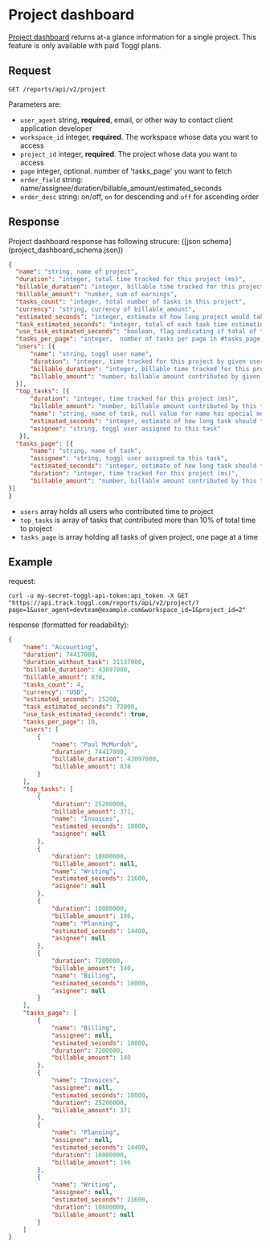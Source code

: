 # Project dashboard

[Project dashboard](https://support.toggl.com/en/articles/3167701-project-dashboard) returns at-a glance information for a single project. This feature is only available with paid Toggl plans.

## Request

`GET /reports/api/v2/project`
 
Parameters are:

* `user_agent` string, **required**, email, or other way to contact client 
   application developer
* `workspace_id` integer, **required**. The workspace whose data you want to
 access
* `project_id` integer, **required**. The project whose data you want to
 access
* `page` integer, optional.  number of 'tasks_page' you want to fetch
* `order_field` string: name/assignee/duration/billable_amount/estimated_seconds
* `order_desc` string:  on/off, `on` for descending and `off` for ascending 
order

## Response

Project dashboard response has following strucure: ([json schema]
(project_dashboard_schema.json))

```json
{
  "name": "string, name of project",
  "duration": "integer, total time tracked for this project (ms)",
  "billable_duration": "integer, billable time tracked for this project (ms)",
  "billable_amount": "number, sum of earnings",
  "tasks_count": "integer, total number of tasks in this project",
  "currency": "string, currency of billable_amount",
  "estimated_seconds": "integer, estimate of how long project would take in seconds",
  "task_estimated_seconds": "integer, total of each task time estimations in seconds",
  "use_task_estimated_seconds": "boolean, flag indicating if total of task time estimations (true) should be used as grand-estimate, for false value estimated_seconds should be used instead",
  "tasks_per_page": "integer,  number of tasks per page in #tasks_page, use together with #tasks_count to build pagination links",
  "users": [{  
      "name": "string, toggl user name",
      "duration": "integer, time tracked for this project by given user (ms)",
      "billable_duration": "integer, billable time tracked for this project by given user (ms)",
      "billable_amount": "number, billable amount contributed by given user"
  }],
  "top_tasks": [{
      "duration": "integer, time tracked for this project (ms)",
      "billable_amount": "number, billable amount contributed by this task",
      "name": "string, name of task, null value for name has special meaning - 'Sum of Others'",
      "estimated_seconds": "integer, estimate of how long task should take in seconds",
      "asignee": "string, toggl user assigned to this task"
   }],
  "tasks_page": [{
      "name": "string, name of task",
      "assignee": "string, toggl user assigned to this task",
      "estimated_seconds": "integer, estimate of how long task should take in seconds",
      "duration": "integer, time tracked for this project (ms)",
      "billable_amount": "number, billable amount contributed by this task"
}]
}
```

* `users` array holds all users who contributed time to project
* `top_tasks` is array of tasks that contributed more than 10% of total time
 to project
* `tasks_page` is array holding all tasks of given project, one page 
 at a time

## Example
 
request:
```shell
curl -u my-secret-toggl-api-token:api_token -X GET "https://api.track.toggl.com/reports/api/v2/project/?page=1&user_agent=devteam@example.com&workspace_id=1&project_id=2"
```

response (formatted for readability):
```json
{
    "name": "Accounting",
    "duration": 74417000,
    "duration_without_task": 21137000,
    "billable_duration": 43097000,
    "billable_amount": 838,
    "tasks_count": 4,
    "currency": "USD",
    "estimated_seconds": 25200,
    "task_estimated_seconds": 72000,
    "use_task_estimated_seconds": true,
    "tasks_per_page": 10,
    "users": [
        {
            "name": "Paul McMurdoh",
            "duration": 74417000,
            "billable_duration": 43097000,
            "billable_amount": 838
        }
    ],
    "top_tasks": [
        {
            "duration": 25200000,
            "billable_amount": 371,
            "name": "Invoices",
            "estimated_seconds": 18000,
            "asignee": null
        },
        {
            "duration": 10800000,
            "billable_amount": null,
            "name": "Writing",
            "estimated_seconds": 21600,
            "asignee": null
        },
        {
            "duration": 10080000,
            "billable_amount": 196,
            "name": "Planning",
            "estimated_seconds": 14400,
            "asignee": null
        },
        {
            "duration": 7200000,
            "billable_amount": 140,
            "name": "Billing",
            "estimated_seconds": 18000,
            "asignee": null
        }
    ],
    "tasks_page": [
        {
            "name": "Billing",
            "assignee": null,
            "estimated_seconds": 18000,
            "duration": 7200000,
            "billable_amount": 140
        },
        {
            "name": "Invoices",
            "assignee": null,
            "estimated_seconds": 18000,
            "duration": 25200000,
            "billable_amount": 371
        },
        {
            "name": "Planning",
            "assignee": null,
            "estimated_seconds": 14400,
            "duration": 10080000,
            "billable_amount": 196
        },
        {
            "name": "Writing",
            "assignee": null,
            "estimated_seconds": 21600,
            "duration": 10800000,
            "billable_amount": null
        }
    ]
}
```
